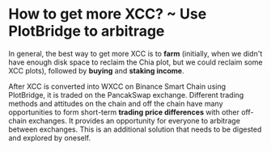 # How to get more XCC?  ~ Use PlotBridge to arbitrage

In general, the best way to get more XCC is to **farm** (initially, when we didn't have enough disk space to reclaim the Chia plot, but we could reclaim some XCC plots), followed by **buying** and **staking income**.

After XCC is converted into WXCC on Binance Smart Chain using PlotBridge, it is traded on the PancakSwap exchange. Different trading methods and attitudes on the chain and off the chain have many opportunities to form short-term **trading price differences** with other off-chain exchanges.  It provides an opportunity for everyone to arbitrage between exchanges. This is an additional solution that needs to be digested and explored by oneself.